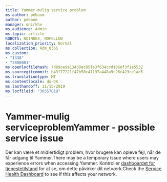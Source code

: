 ```yaml
---
title: Yammer-mulig service problem
ms.author: pebaum
author: pebaum
manager: mnirkhe
ms.audience: Admin
ms.topic: article
ROBOTS: NOINDEX, NOFOLLOW
localization_priority: Normal
ms.collection: Adm_O365
ms.custom:
- "1338"
- "2800001"
ms.openlocfilehash: 7d89ce9a13430ac85fe3f634ccd106ef3f1e5532
ms.sourcegitcommit: b43f77221f47b50c41197a448a9c26c423ce1ad5
ms.translationtype: MT
ms.contentlocale: da-DK
ms.lasthandoff: 11/15/2019
ms.locfileid: "36557819"
---
```

# <a name="yammer---possible-service-issue"></a><span data-ttu-id="a2843-102">Yammer-mulig serviceproblem</span><span class="sxs-lookup"><span data-stu-id="a2843-102">Yammer - possible service issue</span></span>

<span data-ttu-id="a2843-103">Der kan være et midlertidigt problem, hvor brugere kan opleve fejl, når de får adgang til Yammer.</span><span class="sxs-lookup"><span data-stu-id="a2843-103">There may be a temporary issue where users may experience errors when accessing Yammer.</span></span> <span data-ttu-id="a2843-104">Kontroller [dashboardet for tjenestetilstand](https://admin.microsoft.com/AdminPortal/Home#/servicehealth) for at se, om dette påvirker dit netværk.</span><span class="sxs-lookup"><span data-stu-id="a2843-104">Check the [Service Health Dashboard](https://admin.microsoft.com/AdminPortal/Home#/servicehealth) to see if this affects your network.</span></span>
